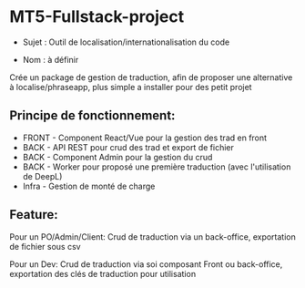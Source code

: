 # MT5-Fullstack-project

- Sujet : Outil de localisation/internationalisation du code

- Nom : à définir

Crée un package de gestion de traduction, afin de proposer une alternative à localise/phraseapp, plus simple a installer pour des petit projet

## Principe de fonctionnement:

- FRONT - Component React/Vue pour la gestion des trad en front
- BACK - API REST pour crud des trad et export de fichier 
- BACK - Component Admin pour la gestion du crud 
- BACK - Worker pour proposé une première traduction (avec l'utilisation de DeepL)
- Infra - Gestion de monté de charge

## Feature:

Pour un PO/Admin/Client: Crud de traduction via un back-office, exportation de fichier sous csv

Pour un Dev: Crud de traduction via soi composant Front ou back-office, exportation des clés de traduction pour utilisation



